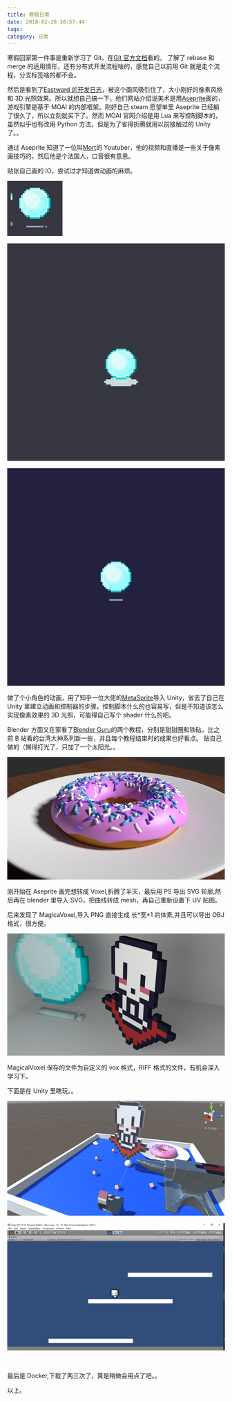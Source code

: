 ```yaml
---
title: 寒假日常
date: 2018-02-28 16:57:44
tags:
category: 日常
---
```


寒假回家第一件事是重新学习了 Git，在[Git 官方文档](https://git-scm.com/book/zh/v2)看的。
了解了 rebase 和 merge 的适用情形，还有分布式开发流程啥的，感觉自己以前用 Git 就是走个流程，分支标签啥的都不会。

然后是看到了[Eastward 的开发日志](http://pixpil.com/archives/6)，被这个画风吸引住了，大小刚好的像素风格和 3D 光照效果。所以就想自己搞一下，他们网站介绍说美术是用[Aseprite](https://www.aseprite.org/)画的，游戏引擎是基于 MOAI 的内部框架。刚好自己 steam 愿望单里 Aseprite 已经躺了很久了，所以立刻就买下了。然而 MOAI 官网介绍是用 Lua 来写控制脚本的，虽然似乎也有改用 Python 方法，但是为了省得折腾就用以前接触过的 Unity 了。。

通过 Aseprite 知道了一位叫[Mort](https://www.youtube.com/user/atMNRArt)的 Youtuber，他的视频和直播是一些关于像素画技巧的，然后他是个法国人，口音很有意思。

贴张自己画的 IO，尝试过才知道做动画的麻烦。

![IO](/static/img/IO-l.png)

![IO-anim](/static/img/IO-l.gif)

![IO-5](/static/img/IO-5.gif)

做了个小角色的动画，用了知乎一位大佬的[MetaSprite](https://github.com/WeAthFoLD/MetaSprite)导入 Unity，省去了自己在 Unity 里建立动画和控制器的步骤。控制脚本什么的也容易写，但是不知道该怎么实现像素效果的 3D 光照，可能得自己写个 shader 什么的吧。

Blender 方面又在家看了[Blender Guru](https://www.youtube.com/user/AndrewPPrice)的两个教程，分别是甜甜圈和铁砧，比之前 B 站看的台湾大神系列新一些，并且每个教程结束时的成果也好看点。
贴自己做的（懒得打光了，只加了一个太阳光。。

![donut](/static/img/donut.png)

刚开始在 Aseprite 画完想转成 Voxel,折腾了半天，最后用 PS 导出 SVG 轮廓,然后再在 blender 里导入 SVG，把曲线转成 mesh，再自己重新设置下 UV 贴图。

后来发现了 MagicaVoxel,导入 PNG 直接生成 长\*宽\*1 的体素,并且可以导出 OBJ 格式，很方便。

![avatar-rendered](/static/img/avatar-render.png)

MagicalVoxel 保存的文件为自定义的 vox 格式，RIFF 格式的文件，有机会深入学习下。

下面是在 Unity 里瞎玩。。

![u3d](/static/img/u3d.png)

![2d](/static/img/2d.png)

<br >

最后是 Docker,下载了两三次了，算是稍微会用点了吧。。

以上。
